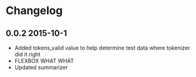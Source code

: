 # Changelog

0.0.2 2015-10-1
----------------

* Added tokens\_valid value to help determine test data where tokenizer did it right
* FLEXBOX WHAT WHAT
* Updated summarizer

